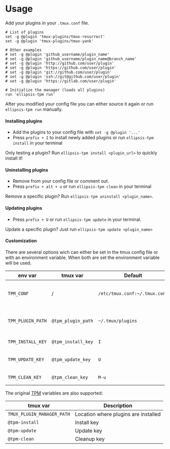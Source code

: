 <h1>Usage</h1>

Add your plugins in your `.tmux.conf` file.

```
# List of plugins
set -g @plugin 'tmux-plugins/tmux-resurrect'
set -g @plugin 'tmux-plugins/tmux-yank'

# Other examples
# set -g @plugin 'github_username/plugin_name'
# set -g @plugin 'github_username/plugin_name@branch_name'
# set -g @plugin 'http://github.com/user/plugin'
# set -g @plugin 'https://github.com/user/plugin'
# set -g @plugin 'git://github.com/user/plugin'
# set -g @plugin 'ssh://git@github.com/user/plugin'
# set -g @plugin 'https://gitlab.com/user/plugin'

# Initialize the manager (loads all plugins)
run 'ellipsis-tpm run'

```

After you modified your config file you can either source it again or run
`ellipsis-tpm run` manually.

#### Installing plugins
- Add the plugins to your config file with `set -g @plugin '...'`
- Press `prefix + I` to install newly added plugins or run `ellipsis-tpm
  install` in your terminal

Only testing a plugin? Run `ellipsis-tpm install <plugin_url>` to quickly install
it!

#### Uninstalling plugins
- Remove from your config file or comment out.
- Press `prefix + alt + u` or run `ellipsis-tpm clean` in your terminal

Remove a specific plugin? Run `ellipsis-tpm uninstall <plugin_name>`.

#### Updating plugins
- Press `prefix + U` or run `ellipsis-tpm update` in your terminal.

Update a specific plugin? Just run `ellipsis-tpm update <plugin_name>`

#### Customization

There are several options wich can either be set in the tmux config file or
with an environment variable. When both are set the environment variable will
be used.

env var          | tmux var           | Default                       | Description
-----------------|--------------------|-------------------------------|------------
`TPM_CONF`       |  /                 | `/etc/tmux.conf:~/.tmux.conf` | Tmux configuration files ( `:` separated)
`TPM_PLUGIN_PATH`| `@tpm_plugin_path` | `~/.tmux/plugins`             | Location where plugins are installed
`TPM_INSTALL_KEY`| `@tpm_install_key` | `I`                           | Key to install plugins
`TPM_UPDATE_KEY` | `@tpm_update_key`  | `U`                           | Key to update plugins
`TPM_CLEAN_KEY`  | `@tpm_clean_key`   | `M-u`                         | Key to clean plugins

The original [TPM][tpm] variables are also supported:

tmux var                   | Description
---------------------------|------------
`TMUX_PLUGIN_MANAGER_PATH` | Location where plugins are installed
`@tpm-install`             | Install key
`@tpm-update`              | Update key
`@tpm-clean`               | Cleanup key


[tpm]:          https://github.com/tmux-plugins/tpm
